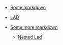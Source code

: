 
- [Some markdown](some_markdown.md)

- [LAD](test.lad.json)

- [Some more markdown](some_markdown.md)

    - [Nested Lad](test.lad.json)